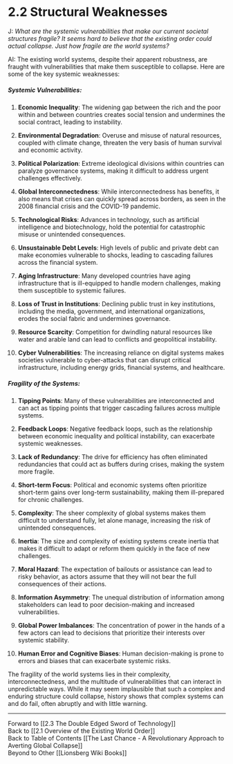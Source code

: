 # 2.2 Structural Weaknesses


J: *What are the systemic vulnerabilities that make our current societal structures fragile? It seems hard to believe that the existing order could actual collapse. Just how fragile are the world systems?* 

AI: The existing world systems, despite their apparent robustness, are fraught with vulnerabilities that make them susceptible to collapse. Here are some of the key systemic weaknesses:

##### Systemic Vulnerabilities:

1. **Economic Inequality**: The widening gap between the rich and the poor within and between countries creates social tension and undermines the social contract, leading to instability.
    
2. **Environmental Degradation**: Overuse and misuse of natural resources, coupled with climate change, threaten the very basis of human survival and economic activity.
    
3. **Political Polarization**: Extreme ideological divisions within countries can paralyze governance systems, making it difficult to address urgent challenges effectively.
    
4. **Global Interconnectedness**: While interconnectedness has benefits, it also means that crises can quickly spread across borders, as seen in the 2008 financial crisis and the COVID-19 pandemic.
    
5. **Technological Risks**: Advances in technology, such as artificial intelligence and biotechnology, hold the potential for catastrophic misuse or unintended consequences.
    
6. **Unsustainable Debt Levels**: High levels of public and private debt can make economies vulnerable to shocks, leading to cascading failures across the financial system.
    
7. **Aging Infrastructure**: Many developed countries have aging infrastructure that is ill-equipped to handle modern challenges, making them susceptible to systemic failures.
    
8. **Loss of Trust in Institutions**: Declining public trust in key institutions, including the media, government, and international organizations, erodes the social fabric and undermines governance.
    
9. **Resource Scarcity**: Competition for dwindling natural resources like water and arable land can lead to conflicts and geopolitical instability.
    
10. **Cyber Vulnerabilities**: The increasing reliance on digital systems makes societies vulnerable to cyber-attacks that can disrupt critical infrastructure, including energy grids, financial systems, and healthcare.
    
##### Fragility of the Systems:

1. **Tipping Points**: Many of these vulnerabilities are interconnected and can act as tipping points that trigger cascading failures across multiple systems.
    
2. **Feedback Loops**: Negative feedback loops, such as the relationship between economic inequality and political instability, can exacerbate systemic weaknesses.
    
3. **Lack of Redundancy**: The drive for efficiency has often eliminated redundancies that could act as buffers during crises, making the system more fragile.
    
4. **Short-term Focus**: Political and economic systems often prioritize short-term gains over long-term sustainability, making them ill-prepared for chronic challenges.
    
5. **Complexity**: The sheer complexity of global systems makes them difficult to understand fully, let alone manage, increasing the risk of unintended consequences.
    
6. **Inertia**: The size and complexity of existing systems create inertia that makes it difficult to adapt or reform them quickly in the face of new challenges.
    
7. **Moral Hazard**: The expectation of bailouts or assistance can lead to risky behavior, as actors assume that they will not bear the full consequences of their actions.
    
8. **Information Asymmetry**: The unequal distribution of information among stakeholders can lead to poor decision-making and increased vulnerabilities.
    
9. **Global Power Imbalances**: The concentration of power in the hands of a few actors can lead to decisions that prioritize their interests over systemic stability.
    
10. **Human Error and Cognitive Biases**: Human decision-making is prone to errors and biases that can exacerbate systemic risks.
    

The fragility of the world systems lies in their complexity, interconnectedness, and the multitude of vulnerabilities that can interact in unpredictable ways. While it may seem implausible that such a complex and enduring structure could collapse, history shows that complex systems can and do fail, often abruptly and with little warning.

____

Forward to [[2.3 The Double Edged Sword of Technology]]  
Back to [[2.1 Overview of the Existing World Order]]  
Back to Table of Contents [[The Last Chance - A Revolutionary Approach to Averting Global Collapse]]  
Beyond to Other [[Lionsberg Wiki Books]]  


